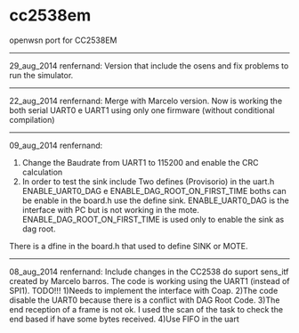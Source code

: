 cc2538em
========
openwsn port for CC2538EM

-------------------------------
29_aug_2014
renfernand:
Version that include the osens and fix problems to run the simulator.

-------------------------------
22_aug_2014
renfernand:
Merge with Marcelo version.
Now is working the both serial UART0 e UART1 using only one firmware (without conditional compilation)


-------------------------------
09_aug_2014
renfernand:
1) Change the Baudrate from UART1 to 115200 and enable the CRC calculation
2) In order to test the sink include Two defines (Provisorio) in the uart.h
   ENABLE_UART0_DAG  e ENABLE_DAG_ROOT_ON_FIRST_TIME
boths can be enable in the board.h use the define sink.
ENABLE_UART0_DAG is the interface with PC but is not working in the mote.
ENABLE_DAG_ROOT_ON_FIRST_TIME is used only to enable the sink as dag root.

There is a dfine in the board.h that used to define SINK or MOTE.

-------------------------------
08_aug_2014
renfernand:
Include changes in the CC2538 do suport sens_itf created by Marcelo barros.
The code is working using the UART1 (instead of SPI1).
TODO!!!
1)Needs to implement the interface with Coap.
2)The code disable the UART0 because there is a conflict with DAG Root Code. 
3)The end reception of a frame is not ok. I used the scan of the task to check the end based if have some bytes received.
4)Use FIFO in the uart
